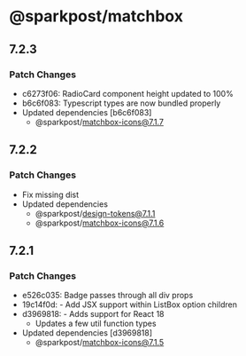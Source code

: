 # @sparkpost/matchbox

## 7.2.3

### Patch Changes

- c6273f06: RadioCard component height updated to 100%
- b6c6f083: Typescript types are now bundled properly
- Updated dependencies [b6c6f083]
  - @sparkpost/matchbox-icons@7.1.7

## 7.2.2

### Patch Changes

- Fix missing dist
- Updated dependencies
  - @sparkpost/design-tokens@7.1.1
  - @sparkpost/matchbox-icons@7.1.6

## 7.2.1

### Patch Changes

- e526c035: Badge passes through all div props
- 19c14f0d: - Add JSX support within ListBox option children
- d3969818: - Adds support for React 18
  - Updates a few util function types
- Updated dependencies [d3969818]
  - @sparkpost/matchbox-icons@7.1.5

